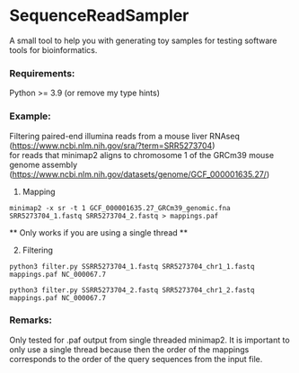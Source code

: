 # SequenceReadSampler

A small tool to help you with generating toy samples for testing software tools for bioinformatics.

### Requirements:

Python >= 3.9 (or remove my type hints)

### Example:

Filtering paired-end illumina reads from a mouse liver RNAseq<br>
(https://www.ncbi.nlm.nih.gov/sra/?term=SRR5273704)<br>
for reads that minimap2 aligns to chromosome 1 of the GRCm39 mouse genome assembly<br>
(https://www.ncbi.nlm.nih.gov/datasets/genome/GCF_000001635.27/)

1. Mapping
   
`minimap2 -x sr -t 1 GCF_000001635.27_GRCm39_genomic.fna SRR5273704_1.fastq SRR5273704_2.fastq > mappings.paf`

** Only works if you are using a single thread **

2. Filtering
   
`python3 filter.py SSRR5273704_1.fastq SRR5273704_chr1_1.fastq mappings.paf NC_000067.7`

`python3 filter.py SSRR5273704_2.fastq SRR5273704_chr1_2.fastq mappings.paf NC_000067.7`

### Remarks:

Only tested for .paf output from single threaded minimap2.
It is important to only use a single thread because then the order of the mappings corresponds to the order of the query sequences from the input file.

